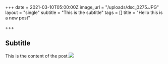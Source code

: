+++
date = 2021-03-10T05:00:00Z
image_url = "/uploads/dsc_0275.JPG"
layout = "single"
subtitle = "This is the subtitle"
tags = []
title = "Hello this is a new post"

+++
## Subtitle

This is the content of the post.![](/uploads/dsc_0275.JPG)